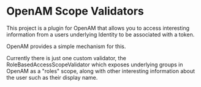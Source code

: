 # OpenAM Scope Validators

This project is a plugin for OpenAM that allows you to access interesting information from a users underlying Identity to be associated with a token.

OpenAM provides a simple mechanism for this.

Currently there is just one custom validator, the RoleBasedAccessScopeValidator which exposes underlying groups in OpenAM as a "roles" scope, along with other interesting information about the user such as their display name.

